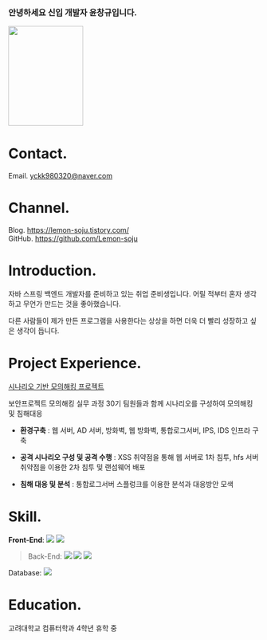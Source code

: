 ### 안녕하세요 신입 개발자 윤창규입니다.   
<img src="https://user-images.githubusercontent.com/41615081/208347952-77a96970-c62d-4455-bffd-cf5d68f2c650.jpg"  width="150" height="200"/>

# Contact.
Email. yckk980320@naver.com

# Channel.
Blog. https://lemon-soju.tistory.com/  
GitHub. https://github.com/Lemon-soju


# Introduction.
자바 스프링 백엔드 개발자를 준비하고 있는 취업 준비생입니다. 어릴 적부터 혼자 생각하고 무언가 만드는 것을 좋아했습니다.

다른 사람들이 제가 만든 프로그램을 사용한다는 상상을 하면 더욱 더 빨리 성장하고 싶은 생각이 듭니다.

# Project Experience.
[시나리오 기반 모의해킹 프로젝트](https://lemon-soju.tistory.com/40)

보안프로젝트 모의해킹 실무 과정 30기 팀원들과 함께 시나리오를 구성하여 모의해킹 및 침해대응

* **환경구축** : 웹 서버, AD 서버, 방화벽, 웹 방화벽, 통합로그서버, IPS, IDS 인프라 구축

* **공격 시나리오 구성 및 공격 수행** : XSS 취약점을 통해 웹 서버로 1차 침투, hfs 서버 취약점을 이용한 2차 침투 및 랜섬웨어 배포

* **침해 대응 및 분석** : 통합로그서버 스플렁크를 이용한 분석과 대응방안 모색

# Skill.
**Front-End**: <img src="https://img.shields.io/badge/JavaScript-F7DF1E?style=for-the-badge&logo=JavaScript&logoColor=white"> <img src="https://img.shields.io/badge/Vue.js-4FC08D?style=for-the-badge&logo=Vue.js&logoColor=white">

> Back-End: <img src="https://img.shields.io/badge/Spring Boot-6DB33F?style=for-the-badge&logo=Spring Boot&logoColor=white"> <img src="https://img.shields.io/badge/Amazon EC2-FF9900?style=for-the-badge&logo=Amazon EC2&logoColor=white"> <img src="https://img.shields.io/badge/Linux-FCC624?style=for-the-badge&logo=Linux&logoColor=white">

Database: <img src="https://img.shields.io/badge/PostgreSQL-4169E1?style=for-the-badge&logo=PostgreSQL&logoColor=white">



# Education.
고려대학교 컴퓨터학과 4학년 휴학 중
